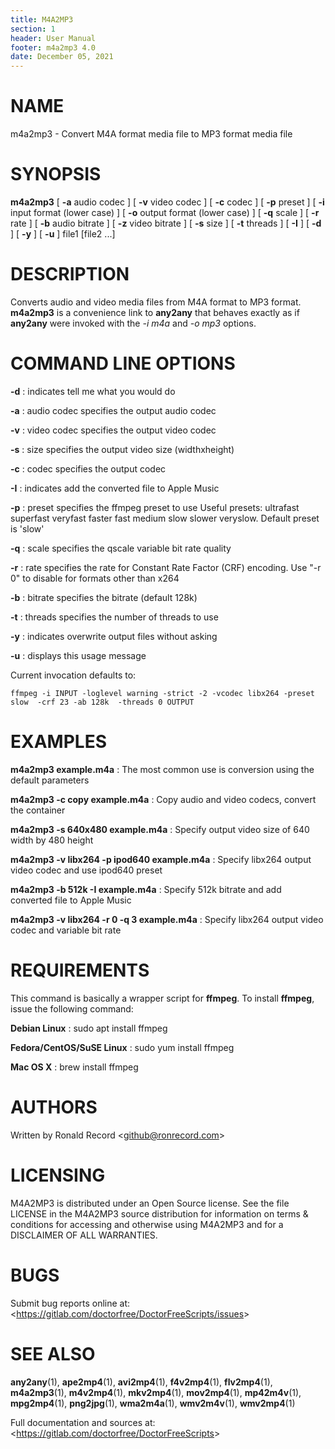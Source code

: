 ```yaml
---
title: M4A2MP3
section: 1
header: User Manual
footer: m4a2mp3 4.0
date: December 05, 2021
---
```

# NAME
m4a2mp3 - Convert M4A format media file to MP3 format media file

# SYNOPSIS
**m4a2mp3** [ **-a** audio codec ] [ **-v** video codec ] [ **-c** codec ] [ **-p** preset ] [ **-i** input format (lower case) ] [ **-o** output format (lower case) ] [ **-q** scale ] [ **-r** rate ] [ **-b** audio bitrate ] [ **-z** video bitrate ] [ **-s** size ] [ **-t** threads ] [ **-I** ] [ **-d** ] [ **-y** ] [ **-u** ] file1 [file2 ...]

# DESCRIPTION
Converts audio and video media files from M4A format to MP3 format. **m4a2mp3** is a convenience link to **any2any** that behaves exactly as if **any2any** were invoked with the *-i m4a* and *-o mp3* options.

# COMMAND LINE OPTIONS

**-d**
: indicates tell me what you would do

**-a**
: audio codec specifies the output audio codec

**-v**
: video codec specifies the output video codec

**-s**
: size specifies the output video size (widthxheight)

**-c**
: codec specifies the output codec

**-I**
: indicates add the converted file to Apple Music

**-p**
: preset specifies the ffmpeg preset to use
	 Useful presets:
	 ultrafast superfast veryfast faster fast medium slow
	 slower veryslow. Default preset is 'slow'

**-q**
: scale specifies the qscale variable bit rate quality

**-r**
: rate specifies the rate for Constant Rate Factor (CRF)
	encoding. Use "-r 0" to disable for formats other than x264

**-b**
: bitrate specifies the bitrate (default 128k)

**-t**
: threads specifies the number of threads to use

**-y**
: indicates overwrite output files without asking

**-u**
: displays this usage message

Current invocation defaults to:

`ffmpeg -i INPUT -loglevel warning -strict -2 -vcodec libx264 -preset slow  -crf 23 -ab 128k  -threads 0 OUTPUT`

# EXAMPLES

**m4a2mp3 example.m4a**
: The most common use is conversion using the default parameters

**m4a2mp3 -c copy example.m4a**
: Copy audio and video codecs, convert the container

**m4a2mp3 -s 640x480 example.m4a**
: Specify output video size of 640 width by 480 height

**m4a2mp3 -v libx264 -p ipod640 example.m4a**
: Specify libx264 output video codec and use ipod640 preset

**m4a2mp3 -b 512k -I example.m4a**
: Specify 512k bitrate and add converted file to Apple Music

**m4a2mp3 -v libx264 -r 0 -q 3 example.m4a**
: Specify libx264 output video codec and variable bit rate

# REQUIREMENTS
This command is basically a wrapper script for **ffmpeg**. To install 
**ffmpeg**, issue the following command:

**Debian Linux**
: sudo apt install ffmpeg

**Fedora/CentOS/SuSE Linux**
: sudo yum install ffmpeg

**Mac OS X**
: brew install ffmpeg

# AUTHORS
Written by Ronald Record &lt;github@ronrecord.com&gt;

# LICENSING
M4A2MP3 is distributed under an Open Source license.
See the file LICENSE in the M4A2MP3 source distribution
for information on terms &amp; conditions for accessing and
otherwise using M4A2MP3 and for a DISCLAIMER OF ALL WARRANTIES.

# BUGS
Submit bug reports online at: &lt;https://gitlab.com/doctorfree/DoctorFreeScripts/issues&gt;

# SEE ALSO
**any2any**(1), **ape2mp4**(1), **avi2mp4**(1), **f4v2mp4**(1), **flv2mp4**(1), **m4a2mp3**(1), **m4v2mp4**(1), **mkv2mp4**(1), **mov2mp4**(1), **mp42m4v**(1), **mpg2mp4**(1), **png2jpg**(1), **wma2m4a**(1), **wmv2m4v**(1), **wmv2mp4**(1)

Full documentation and sources at: &lt;https://gitlab.com/doctorfree/DoctorFreeScripts&gt;

